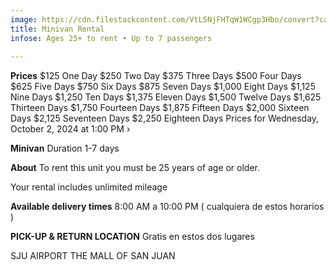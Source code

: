 ```yaml
---
image: https://cdn.filestackcontent.com/VtL5NjFHTqW1WCgp3Hbo/convert?cache=true&compress=true&quality=90&w=1000&fit=max&quot;);
title: Minivan Rental
infose: Ages 25+ to rent • Up to 7 passengers
		
---
```


**Prices**
$125 One Day
$250 Two Day
$375 Three Days
$500 Four Days
$625 Five Days
$750 Six Days
$875 Seven Days
$1,000 Eight Days
$1,125 Nine Days
$1,250 Ten Days
$1,375 Eleven Days
$1,500 Twelve Days
$1,625 Thirteen Days
$1,750 Fourteen Days
$1,875 Fifteen Days
$2,000 Sixteen Days
$2,125 Seventeen Days
$2,250 Eighteen Days
Prices for Wednesday, October 2, 2024 at 1:00 PM ›

**Minivan**
Duration
1-7 days

**About**
To rent this unit you must be 25 years of age or older.

Your rental includes unlimited mileage

**Available delivery times**
8:00 AM a 10:00 PM ( cualquiera de estos horarios )

**PICK-UP & RETURN LOCATION**
Gratis en estos dos lugares

SJU AIRPORT
THE MALL OF SAN JUAN

